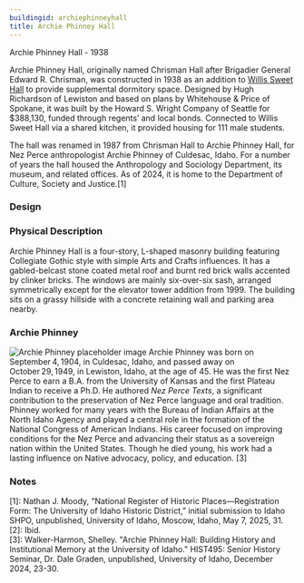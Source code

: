 ```yaml
---
buildingid: archiephinneyhall
title: Archie Phinney Hall
---
```



Archie Phinney Hall - 1938

Archie Phinney Hall, originally named Chrisman Hall after Brigadier General Edward R. Chrisman, was constructed in 1938 as an addition to [Willis Sweet Hall](/digital/campus/buildings/carolryriebrinkhall) to provide supplemental dormitory space. 
Designed by Hugh Richardson of Lewiston and based on plans by Whitehouse & Price of Spokane, it was built by the Howard S. Wright Company of Seattle for $388,130, funded through regents’ and local bonds. 
Connected to Willis Sweet Hall via a shared kitchen, it provided housing for 111 male students.  

The hall was renamed in 1987 from Chrisman Hall to Archie Phinney Hall, for Nez Perce anthropologist Archie Phinney of Culdesac, Idaho. For a number of years the hall housed the Anthropology and Sociology Department, its museum, and related offices. 
As of 2024, it is home to the Department of Culture, Society and Justice.[1]

### Design

### Physical Description

Archie Phinney Hall is a four-story, L-shaped masonry building featuring Collegiate Gothic style with simple Arts and Crafts influences. It has a gabled-belcast stone coated metal roof and burnt red brick walls accented by clinker bricks. The windows are mainly six-over-six sash, arranged symmetrically except for the elevator tower addition from 1999. The building sits on a grassy hillside with a concrete retaining wall and parking area nearby.  

### Archie Phinney 
![Archie Phinney placeholder image](https://images.squarespace-cdn.com/content/v1/5a3be988017db211a8409aea/1524861119483-AARYPJ1CNHCH2R8QVBBS/Archie+Phinney+38+1+fig+2.JPG?format=1500w)
  Archie Phinney was born on September 4, 1904, in Culdesac, Idaho, and passed away on October 29, 1949, in Lewiston, Idaho, at the age of 45. He was the first Nez Perce to earn a B.A. from the University of Kansas and the first Plateau Indian to receive a Ph.D. He authored *Nez Perce Texts*, a significant contribution to the preservation of Nez Perce language and oral tradition. Phinney worked for many years with the Bureau of Indian Affairs at the North Idaho Agency and played a central role in the formation of the National Congress of American Indians. His career focused on improving conditions for the Nez Perce and advancing their status as a sovereign nation within the United States. Though he died young, his work had a lasting influence on Native advocacy, policy, and education. [3]

### Notes 
[1]:  Nathan J. Moody, “National Register of Historic Places—Registration Form: The University of Idaho Historic District,” initial submission to Idaho SHPO, unpublished, University of Idaho, Moscow, Idaho, May 7, 2025, 31.  
[2]: Ibid.  
[3]: Walker-Harmon, Shelley. "Archie Phinney Hall: Building History and Institutional Memory at the University of Idaho." HIST495: Senior History Seminar, Dr. Dale Graden, unpublished, University of Idaho, December 2024, 23-30.
 
